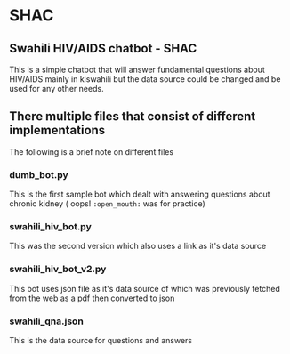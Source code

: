 # SHAC
## Swahili HIV/AIDS chatbot - SHAC
This is a simple chatbot that will answer fundamental questions about HIV/AIDS mainly in kiswahili but the data source could be changed and be used for any other needs.

## There multiple files that consist of different implementations 
The following is a brief note on different files 

### dumb_bot.py
This is the first sample bot which dealt with answering questions about chronic kidney ( oops! `:open_mouth:` was for practice)

### swahili_hiv_bot.py
This was the second version which also uses a link as it's data source

### swahili_hiv_bot_v2.py
This bot uses json file as it's data source of which was previously fetched from the web as a pdf then converted to json

### swahili_qna.json
This is the data source for questions and answers 
